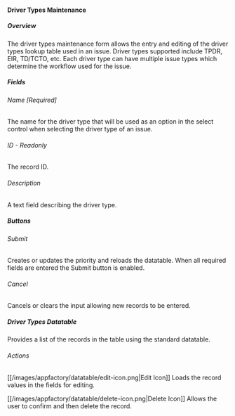 #### Driver Types Maintenance

##### Overview
The driver types maintenance form allows the entry and editing of the driver types lookup table used in an issue.
Driver types supported include TPDR, EIR, TD/TCTO, etc.  Each driver type can have multiple issue types which determine
the workflow used for the issue.  

##### Fields
###### Name [Required]
The name for the driver type that will be used as an option in the select control when selecting the driver type of an 
issue.
###### ID - Readonly
The record ID.
###### Description
A text field describing the driver type.

##### Buttons
###### Submit
Creates or updates the priority and reloads the datatable.  When all required fields are entered the Submit 
button is enabled.
###### Cancel
Cancels or clears the input allowing new records to be entered.

##### Driver Types Datatable
Provides a list of the records in the table using the standard datatable.
###### Actions
[[/images/appfactory/datatable/edit-icon.png|Edit Icon]]  Loads the record values in the fields for editing.   

[[/images/appfactory/datatable/delete-icon.png|Delete Icon]]  Allows the user to confirm and then delete the record.

